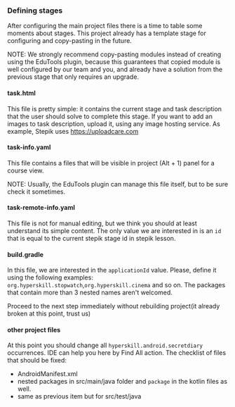 ### Defining stages

After configuring the main project files there is a time to table some moments about stages. 
This project already has a template stage for configuring and copy-pasting in the future.

NOTE: We strongly recommend copy-pasting modules instead of creating using the EduTools plugin, 
because this guarantees that copied module is well configured by our team and you, 
and already have a solution from the previous stage that only requires an upgrade.

#### task.html
This file is pretty simple: it contains the current stage and task description that the user 
should solve to complete this stage. If you want to add an images to task description, upload it,
using any image hosting service. As example, Stepik uses https://uploadcare.com

#### task-info.yaml
This file contains a files that will be visible in project (Alt + 1) panel for a course view.

NOTE: Usually, the EduTools plugin can manage this file itself, but to be sure check it sometimes.

#### task-remote-info.yaml
This file is not for manual editing, but we think you should at least understand its simple content.
The only value we are interested in is an `id` that is equal to the current stepik stage id in 
stepik lesson.

#### build.gradle
In this file, we are interested in the `applicationId` value. Please, define it using the following 
examples: `org.hyperskill.stopwatch`,`org.hyperskill.cinema` and so on. The packages that contain 
more than 3 nested names aren't welcomed. 

Proceed to the next step immediately without rebuilding project(it already broken at this point, trust us)

#### other project files
At this point you should change all `hyperskill.android.secretdiary` occurrences. IDE can help
you here by Find All action. The checklist of files that should be fixed:
 - AndroidManifest.xml
 - nested packages in src/main/java folder and `package` in the kotlin files as well.
 - same as previous item but for src/test/java
